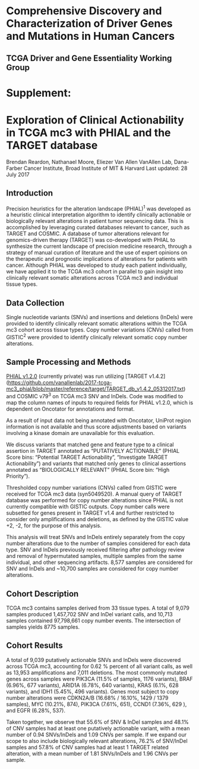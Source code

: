 # Comprehensive Discovery and Characterization of Driver Genes and Mutations in Human Cancers
## TCGA Driver and Gene Essentiality Working Group

# Supplement:
# Exploration of Clinical Actionability in TCGA mc3 with PHIAL and the TARGET database
Brendan Reardon, Nathanael Moore, Eliezer Van Allen
VanAllen Lab, Dana-Farber Cancer Institute, Broad Institute of MIT & Harvard
Last updated: 28 July 2017

## Introduction
Precision heuristics for the alteration landscape (PHIAL)<sup>1</sup> was developed as a heuristic clinical interpretation algorithm to identify clinically actionable or biologically relevant alterations in patient tumor sequencing data. This is accomplished by leveraging curated databases relevant to cancer, such as TARGET and COSMIC. A database of tumor alterations relevant for genomics-driven therapy (TARGET) was co-developed with PHIAL to synthesize the current landscape of precision medicine research, through a strategy of manual curation of literature and the use of expert opinions on the therapeutic and prognostic implications of alterations for patients with cancer. Although PHIAL was developed to study each patient individually, we have applied it to the TCGA mc3 cohort in parallel to gain insight into clinically relevant somatic alterations across TCGA mc3 and individual tissue types. 

## Data Collection
Single nucleotide variants (SNVs) and insertions and deletions (InDels) were provided to identify clinically relevant somatic alterations within the TCGA mc3 cohort across tissue types. Copy number variations (CNVs) called from GISTIC<sup>2</sup> were provided to identify clinically relevant somatic copy number alterations. 

## Sample Processing and Methods
[PHIAL v1.2.0](https://github.com/broadinstitute/phial/tree/v1.2.0) (currently private) was run utilizing [TARGET v1.4.2] (https://github.com/vanallenlab/2017-tcga-mc3_phial/blob/master/reference/target/TARGET_db_v1.4.2_05312017.txt) and COSMIC v79<sup>3</sup> on TCGA mc3 SNV and InDels. Code was modified to map the column names of inputs to required fields for PHIAL v1.2.0, which is dependent on Oncotator for annotations and format. 

As a result of input data not being annotated with Oncotator, UniProt region information is not available and thus score adjustments based on variants involving a kinase domain are unavailable for this evaluation. 

We discuss variants that matched gene and feature type to a clinical assertion in TARGET annotated as “PUTATIVELY ACTIONABLE” (PHIAL Score bins: “Potential TARGET Actionability”, “Investigate TARGET Actionability”) and variants that matched only genes to clinical assertions annotated as “BIOLOGICALLY RELEVANT” (PHIAL Score bin: “High Priority”). 

Thresholded copy number variations (CNVs) called from GISTIC were received for TCGA mc3 data (syn5049520). A manual query of TARGET database was performed for copy number alterations since PHIAL is not currently compatible with GISTIC outputs. Copy number calls were subsetted for genes present in TARGET v1.4 and further restricted to consider only amplifications and deletions, as defined by the GISTIC value +2, -2, for the purpose of this analysis.

This analysis will treat SNVs and InDels entirely separately from the copy number alterations due to the number of samples considered for each data type. SNV and InDels previously received filtering after pathology review and removal of hypermutated samples, multiple samples from the same individual, and other sequencing artifacts. 8,577 samples are considered for SNV and InDels and ~10,700 samples are considered for copy number alterations.

## Cohort Description 
TCGA mc3 contains samples derived from 33 tissue types. A total of 9,079 samples produced 1,457,702 SNV and InDel variant calls, and 10,713 samples contained 97,798,661 copy number events. The intersection of samples yields 8775 samples. 

## Cohort Results
A total of 9,039 putatively actionable SNVs and InDels were discovered across TCGA mc3, accounting for 0.62 % percent of all variant calls, as well as 13,953 amplifications and 7,011 deletions. The most commonly mutated genes across samples were PIK3CA (11.5% of samples, 1176 variants), BRAF (6.96%, 677 variants), ARID1A (6.78%, 640 variants), KRAS (6.1%, 628 variants), and IDH1 (5.45%, 496 variants). Genes most subject to copy number alterations were CDKN2A/B (16.68% / 16.10%, 1429 / 1379 samples), MYC (10.21%, 874), PIK3CA (7.61%, 651), CCND1 (7.36%, 629 ), and EGFR (6.28%, 537). 

Taken together, we observe that 55.6% of SNV & InDel samples and 48.1% of CNV samples had at least one putatively actionable variant, with a mean number of 0.94 SNVs/InDels and 1.09 CNVs per sample. If we expand our scope to also include biologically relevant alterations, 76.2% of SNV/InDel samples and 57.8% of CNV samples had at least 1 TARGET related alteration, with a mean number of 1.81 SNVs/InDels and 1.96 CNVs per sample. 
